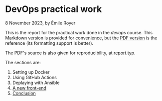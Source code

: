 # DevOps practical work

8 November 2023, by Émile Royer

This is the report for the practical work done in the _devops_ course. This Markdown version is provided for convenience, but the [PDF version](./report.pdf) is the reference (its formatting support is better).

The PDF's source is also given for reproducibility, at [report.typ](./report.typ).

The sections are:

1. Setting up Docker
2. Using GitHub Actions
3. Deplaying with Ansible
4. [A new front-end](./4-front-end.md)
5. [Conclusion](./5-conclusion.md)
